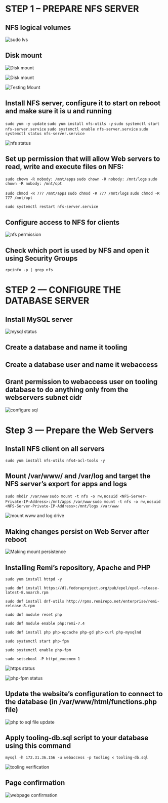 # STEP 1 – PREPARE NFS SERVER

## NFS logical volumes

![sudo lvs](./images/sudo%20lvs.JPG)

## Disk mount

![Disk mount](./images/mount.JPG)

![Disk mount](./images/mount%202.JPG)

![Testing Mount](./images/Testing%20mount.JPG)

## Install NFS server, configure it to start on reboot and make sure it is u and running
`sudo yum -y update`
`sudo yum install nfs-utils -y`
`sudo systemctl start nfs-server.service`
`sudo systemctl enable nfs-server.service`
`sudo systemctl status nfs-server.service`

![nfs status](./images/nfs%20status.JPG)

## Set up permission that will allow Web servers to read, write and execute files on NFS:

`sudo chown -R nobody: /mnt/apps`
`sudo chown -R nobody: /mnt/logs`
`sudo chown -R nobody: /mnt/opt`

`sudo chmod -R 777 /mnt/apps`
`sudo chmod -R 777 /mnt/logs`
`sudo chmod -R 777 /mnt/opt`

`sudo systemctl restart nfs-server.service`

## Configure access to NFS for clients

![nfs permission](./images/nfs%20permission.JPG)

## Check which port is used by NFS and open it using Security Groups

`rpcinfo -p | grep nfs`

# STEP 2 — CONFIGURE THE DATABASE SERVER

## Install MySQL server

![mysql status](./images/mysql%20server.JPG)


## Create a database and name it tooling
## Create a database user and name it webaccess
## Grant permission to webaccess user on tooling database to do anything only from the webservers subnet cidr

![configure sql](./images/configure%20sql.JPG)


# Step 3 — Prepare the Web Servers

## Install NFS client on all servers

`sudo yum install nfs-utils nfs4-acl-tools -y`

## Mount /var/www/ and /var/log and target the NFS server’s export for apps and logs

`sudo mkdir /var/www`
`sudo mount -t nfs -o rw,nosuid <NFS-Server-Private-IP-Address>:/mnt/apps /var/www`
`sudo mount -t nfs -o rw,nosuid <NFS-Server-Private-IP-Address>:/mnt/logs /var/www`

![mount www and log drive](./images/mount%20www%20and%20log.JPG)

## Making changes persist on Web Server after reboot

![Making mount persistence](./images/Mount%20persistence.JPG)

## Installing Remi’s repository, Apache and PHP

`sudo yum install httpd -y`

`sudo dnf install https://dl.fedoraproject.org/pub/epel/epel-release-latest-8.noarch.rpm`

`sudo dnf install dnf-utils http://rpms.remirepo.net/enterprise/remi-release-8.rpm`

`sudo dnf module reset php`

`sudo dnf module enable php:remi-7.4`

`sudo dnf install php php-opcache php-gd php-curl php-mysqlnd`

`sudo systemctl start php-fpm`

`sudo systemctl enable php-fpm`

`sudo setsebool -P httpd_execmem 1`

![https status](./images/httpd%20status.JPG)

![php-fpm status](./images/status%20php.JPG)

## Update the website’s configuration to connect to the database (in /var/www/html/functions.php file)

![php to sql file update](./images/php%20sql.JPG)

##  Apply tooling-db.sql script to your database using this command 

`mysql -h 172.31.36.156 -u webaccess -p tooling < tooling-db.sql`

![tooling verification](./images/user%20verification.JPG)

## Page confirmation

![webpage confirmation](./images/webpage%20confirmation.JPG)

